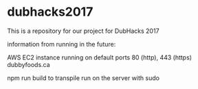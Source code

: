 # dubhacks2017

This is a repository for our project for DubHacks 2017


information from running in the future:

AWS EC2 instance
running on default ports 80 (http), 443 (https)
dubbyfoods.ca

npm run build to transpile
run on the server with sudo
